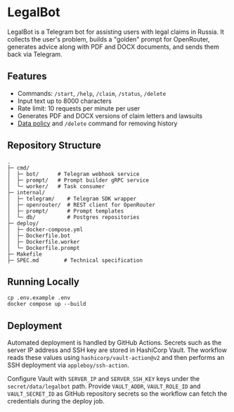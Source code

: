 # LegalBot

LegalBot is a Telegram bot for assisting users with legal claims in Russia. It collects the user's problem, builds a "golden" prompt for OpenRouter, generates advice along with PDF and DOCX documents, and sends them back via Telegram.

## Features
- Commands: `/start`, `/help`, `/claim`, `/status`, `/delete`
- Input text up to 8000 characters
- Rate limit: 10 requests per minute per user
- Generates PDF and DOCX versions of claim letters and lawsuits
- [Data policy](DATA_POLICY.md) and `/delete` command for removing history

## Repository Structure
```
.
├─ cmd/
│  ├─ bot/      # Telegram webhook service
│  ├─ prompt/   # Prompt builder gRPC service
│  └─ worker/   # Task consumer
├─ internal/
│  ├─ telegram/    # Telegram SDK wrapper
│  ├─ openrouter/  # REST client for OpenRouter
│  ├─ prompt/      # Prompt templates
│  └─ db/          # Postgres repositories
├─ deploy/
│  ├─ docker-compose.yml
│  ├─ Dockerfile.bot
│  ├─ Dockerfile.worker
│  └─ Dockerfile.prompt
├─ Makefile
├─ SPEC.md        # Technical specification
```

## Running Locally
```
cp .env.example .env
docker compose up --build
```

## Deployment
Automated deployment is handled by GitHub Actions. Secrets such as the server
IP address and SSH key are stored in HashiCorp Vault. The workflow reads these
values using `hashicorp/vault-action@v2` and then performs an SSH deployment via
`appleboy/ssh-action`.

Configure Vault with `SERVER_IP` and `SERVER_SSH_KEY` keys under the
`secret/data/legalbot` path. Provide `VAULT_ADDR`, `VAULT_ROLE_ID` and
`VAULT_SECRET_ID` as GitHub repository secrets so the workflow can fetch the
credentials during the deploy job.
